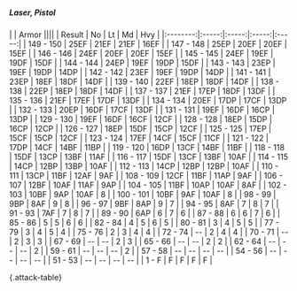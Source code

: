 ##### Laser, Pistol

|      |   Armor   ||||
|   Result   |   No   |   Lt   |   Md   |   Hvy   |
|:--------:|:-----:|:-----:|:-----:|:-----:|
| 149 - 150 | 25EF | 21EF | 21EF | 16EF |
| 147 - 148 | 25EP | 20EF | 20EF | 15EF |
| 146 - 146 | 24EF | 20EF | 20EF | 15EF |
| 145 - 145 | 24EF | 19EF | 19DF | 15DF |
| 144 - 144 | 24EP | 19EF | 19DP | 15DF |
| 143 - 143 | 23EP | 19EF | 19DP | 14DP |
| 142 - 142 | 23EF | 19EF | 19DP | 14DP |
| 141 - 141 | 23EP | 18EF | 18DF | 14DF |
| 139 - 140 | 22EF | 18EP | 18DF | 14DF |
| 138 - 138 | 22EP | 18EP | 18DF | 14DF |
| 137 - 137 | 21EF | 17EP | 18DF | 13DF |
| 135 - 136 | 21EF | 17EF | 17DF | 13DF |
| 134 - 134 | 20EF | 17DP | 17CF | 13DP |
| 132 - 133 | 20EP | 16DF | 17CF | 13DF |
| 131 - 131 | 19EF | 16DF | 16CP | 13DP |
| 129 - 130 | 19EF | 16DF | 16CF | 12CF |
| 128 - 128 | 18EP | 15DP | 16CP | 12CP |
| 126 - 127 | 18EP | 15DF | 15CP | 12CF |
| 125 - 125 | 17EP | 15CF | 15CP | 12CF |
| 123 - 124 | 17EF | 14CF | 15CF | 11CF |
| 121 - 122 | 17DP | 14CF | 14BF | 11BP |
| 119 - 120 | 16DP | 13CF | 14BF | 11BF |
| 118 - 118 | 15DF | 13CP | 13BF | 11AF |
| 116 - 117 | 15DF | 13CF | 13BF | 10AF |
| 114 - 115 | 14CP | 12BP | 13BP | 10AF |
| 112 - 113 | 14CP | 12BP | 12BP | 10AF |
| 110 - 111 | 13CP | 11BF | 12AF | 9AF |
| 108 - 109 | 12CF | 11BF | 11AP | 9AF |
| 106 - 107 | 12BF | 10AF | 11AF | 9AP |
| 104 - 105 | 11BF | 10AP | 10AF | 8AF |
| 102 - 103 | 10BF | 9AP | 10AF | 8 |
| 100 - 101 | 10BF | 9AF | 10AF | 8 |
| 98 - 99 | 9BP | 8AF | 9 | 8 |
| 96 - 97 | 9BF | 8AP | 9 | 7 |
| 94 - 95 | 8AF | 7 | 8 | 7 |
| 91 - 93 | 7AF | 7 | 8 | 7 |
| 89 - 90 | 6AP | 6 | 7 | 6 |
| 87 - 88 | 6 | 6 | 7 | 6 |
| 85 - 86 | 5 | 5 | 6 | 6 |
| 82 - 84 | 4 | 5 | 6 | 5 |
| 80 - 81 | 3 | 4 | 5 | 5 |
| 77 - 79 | 3 | 4 | 5 | 4 |
| 75 - 76 | 2 | 3 | 4 | 4 |
| 72 - 74 | --  | 2 | 4 | 4 |
| 70 - 71 | --  | 2 | 3 | 3 |
| 67 - 69 | --  | --  | 2 | 3 |
| 65 - 66 | --  | --  | 2 | 2 |
| 62 - 64 | --  | --  | --  | 2 |
| 59 - 61 | --  | --  | --  | 2 |
| 57 - 58 | --  | --  | --  | --  |
| 54 - 56 | --  | --  | --  | --  |
| 51 - 53 | --  | --  | --  | --  |
| 1 - F | F | F | F | F |

{.attack-table}
